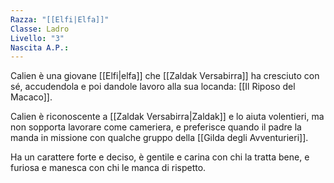 ```yaml
---
Razza: "[[Elfi|Elfa]]"
Classe: Ladro
Livello: "3"
Nascita A.P.:
---
```

Calien è una giovane [[Elfi|elfa]] che [[Zaldak Versabirra]] ha cresciuto con sé, accudendola e poi dandole lavoro alla sua locanda: [[Il Riposo del Macaco]]. 

Calien è riconoscente a [[Zaldak Versabirra|Zaldak]] e lo aiuta volentieri, ma non sopporta lavorare come cameriera, e preferisce quando il padre la manda in missione con qualche gruppo della [[Gilda degli Avventurieri]].

Ha un carattere forte e deciso, è gentile e carina con chi la tratta bene, e furiosa e manesca con chi le manca di rispetto. 

